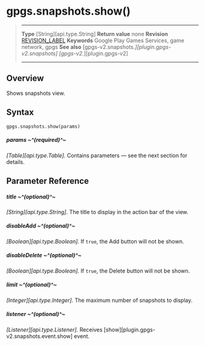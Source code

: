 # gpgs.snapshots.show()

> --------------------- ------------------------------------------------------------------------------------------
> __Type__              [String][api.type.String]
> __Return value__      none
> __Revision__          [REVISION_LABEL](REVISION_URL)
> __Keywords__          Google Play Games Services, game network, gpgs
> __See also__          [gpgs-v2.snapshots.*][plugin.gpgs-v2.snapshots]
>                       [gpgs-v2.*][plugin.gpgs-v2]
> --------------------- ------------------------------------------------------------------------------------------

## Overview

Shows snapshots view.

## Syntax

	gpgs.snapshots.show(params)

##### params ~^(required)^~
_[Table][api.type.Table]._ Contains parameters — see the next section for details.

## Parameter Reference

##### title ~^(optional)^~
_[String][api.type.String]._ The title to display in the action bar of the view.

##### disableAdd ~^(optional)^~
_[Boolean][api.type.Boolean]._ If `true`, the Add button will not be shown.

##### disableDelete ~^(optional)^~
_[Boolean][api.type.Boolean]._ If `true`, the Delete button will not be shown.

##### limit ~^(optional)^~
_[Integer][api.type.Integer]._ The maximum number of snapshots to display.

##### listener ~^(optional)^~
_[Listener][api.type.Listener]._ Receives [show][plugin.gpgs-v2.snapshots.event.show] event.